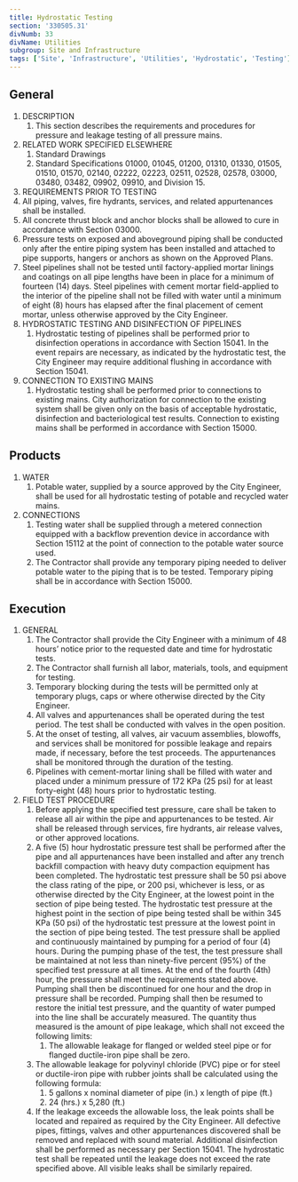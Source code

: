 ```yaml
---
title: Hydrostatic Testing
section: '330505.31'
divNumb: 33
divName: Utilities
subgroup: Site and Infrastructure
tags: ['Site', 'Infrastructure', 'Utilities', 'Hydrostatic', 'Testing']
---
```


## General

1. DESCRIPTION
   1. This section describes the requirements and procedures for pressure and leakage testing of all pressure mains.
2. RELATED WORK SPECIFIED ELSEWHERE
   1. Standard Drawings
   2. Standard Specifications 01000, 01045, 01200, 01310, 01330, 01505, 01510, 01570, 02140, 02222, 02223, 02511, 02528, 02578, 03000, 03480, 03482, 09902, 09910, and Division 15.
3. REQUIREMENTS PRIOR TO TESTING
4. All piping, valves, fire hydrants, services, and related appurtenances shall be installed.
5. All concrete thrust block and anchor blocks shall be allowed to cure in accordance with Section 03000.
6. Pressure tests on exposed and aboveground piping shall be conducted only after the entire piping system has been installed and attached to pipe supports, hangers or anchors as shown on the Approved Plans.
7. Steel pipelines shall not be tested until factory-applied mortar linings and coatings on all pipe lengths have been in place for a minimum of fourteen (14) days. Steel pipelines with cement mortar field-applied to the interior of the pipeline shall not be filled with water until a minimum of eight (8) hours has elapsed after the final placement of cement mortar, unless otherwise approved by the City Engineer.
8. HYDROSTATIC TESTING AND DISINFECTION OF PIPELINES
   1. Hydrostatic testing of pipelines shall be performed prior to disinfection operations in accordance with Section 15041. In the event repairs are necessary, as indicated by the hydrostatic test, the City Engineer may require additional flushing in accordance with Section 15041.
9. CONNECTION TO EXISTING MAINS
   1. Hydrostatic testing shall be performed prior to connections to existing mains. City authorization for connection to the existing system shall be given only on the basis of acceptable hydrostatic, disinfection and bacteriological test results. Connection to existing mains shall be performed in accordance with Section 15000.

## Products

1. WATER
   1. Potable water, supplied by a source approved by the City Engineer, shall be used for all hydrostatic testing of potable and recycled water mains.
1. CONNECTIONS
   1. Testing water shall be supplied through a metered connection equipped with a backflow prevention device in accordance with Section 15112 at the point of connection to the potable water source used.
   2. The Contractor shall provide any temporary piping needed to deliver potable water to the piping that is to be tested. Temporary piping shall be in accordance with Section 15000.

## Execution

1. GENERAL
   1. The Contractor shall provide the City Engineer with a minimum of 48 hours’ notice prior to the requested date and time for hydrostatic tests.
   2. The Contractor shall furnish all labor, materials, tools, and equipment for testing.
   3. Temporary blocking during the tests will be permitted only at temporary plugs, caps or where otherwise directed by the City Engineer.
   4. All valves and appurtenances shall be operated during the test period. The test shall be conducted with valves in the open position.
   5. At the onset of testing, all valves, air vacuum assemblies, blowoffs, and services shall be monitored for possible leakage and repairs made, if necessary, before the test proceeds. The appurtenances shall be monitored through the duration of the testing.
   6. Pipelines with cement-mortar lining shall be filled with water and placed under a minimum pressure of 172 KPa (25 psi) for at least forty-eight (48) hours prior to hydrostatic testing.
2. FIELD TEST PROCEDURE
   1. Before applying the specified test pressure, care shall be taken to release all air within the pipe and appurtenances to be tested. Air shall be released through services, fire hydrants, air release valves, or other approved locations.
   2. A five (5) hour hydrostatic pressure test shall be performed after the pipe and all appurtenances have been installed and after any trench backfill compaction with heavy duty compaction equipment has been completed. The hydrostatic test pressure shall be 50 psi above the class rating of the pipe, or 200 psi, whichever is less, or as otherwise directed by the City Engineer, at the lowest point in the section of pipe being tested. The hydrostatic test pressure at the highest point in the section of pipe being tested shall be within 345 KPa (50 psi) of the hydrostatic test pressure at the lowest point in the section of pipe being tested. The test pressure shall be applied and continuously maintained by pumping for a period of four (4) hours. During the pumping phase of the test, the test pressure shall be maintained at not less than ninety-five percent (95%) of the specified test pressure at all times. At the end of the fourth (4th) hour, the pressure shall meet the requirements stated above. Pumping shall then be discontinued for one hour and the drop in pressure shall be recorded. Pumping shall then be resumed to restore the initial test pressure, and the quantity of water pumped into the line shall be accurately measured. The quantity thus measured is the amount of pipe leakage, which shall not exceed the following limits:
      1. The allowable leakage for flanged or welded steel pipe or for flanged ductile-iron pipe shall be zero.
   3. The allowable leakage for polyvinyl chloride (PVC) pipe or for steel or ductile-iron pipe with rubber joints shall be calculated using the following formula:
      1. 5 gallons x nominal diameter of pipe (in.) x length of pipe (ft.)
      2. 24 (hrs.) x 5,280 (ft.)
   4. If the leakage exceeds the allowable loss, the leak points shall be located and repaired as required by the City Engineer. All defective pipes, fittings, valves and other appurtenances discovered shall be removed and replaced with sound material. Additional disinfection shall be performed as necessary per Section 15041. The hydrostatic test shall be repeated until the leakage does not exceed the rate specified above. All visible leaks shall be similarly repaired.
